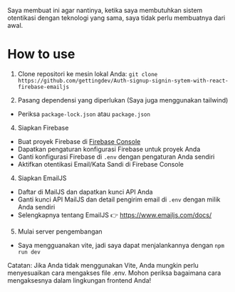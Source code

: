 Saya membuat ini agar nantinya, ketika saya membutuhkan sistem otentikasi dengan teknologi yang sama, saya tidak perlu membuatnya dari awal.

# How to use
1. Clone repositori ke mesin lokal Anda:
`git clone https://github.com/gettingdev/Auth-signup-signin-sytem-with-react-firebase-emailjs`

2. Pasang dependensi yang diperlukan (Saya juga menggunakan tailwind)
- Periksa `package-lock.json` atau `package.json`
   
4. Siapkan Firebase
- Buat proyek Firebase di [Firebase Console](https://console.firebase.google.com/)
- Dapatkan pengaturan konfigurasi Firebase untuk proyek Anda
- Ganti konfigurasi Firebase di `.env` dengan pengaturan Anda sendiri
- Aktifkan otentikasi Email/Kata Sandi di Firebase Console

4. Siapkan EmailJS
- Daftar di MailJS dan dapatkan kunci API Anda
- Ganti kunci API MailJS dan detail pengirim email di `.env` dengan milik Anda sendiri
- Selengkapnya tentang EmailJS 👉 https://www.emailjs.com/docs/

5. Mulai server pengembangan
- Saya mengguanakan vite, jadi saya dapat menjalankannya dengan `npm run dev`

Catatan: Jika Anda tidak menggunakan Vite, Anda mungkin perlu menyesuaikan cara mengakses file .env. Mohon periksa bagaimana cara mengaksesnya dalam lingkungan frontend Anda!

